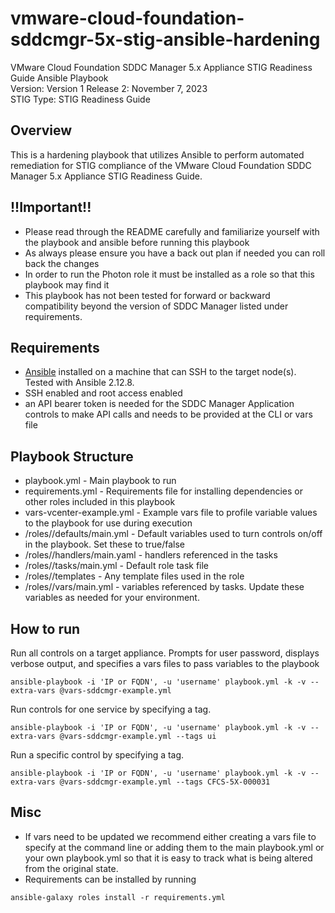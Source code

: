 # vmware-cloud-foundation-sddcmgr-5x-stig-ansible-hardening
VMware Cloud Foundation SDDC Manager 5.x Appliance STIG Readiness Guide Ansible Playbook  
Version: Version 1 Release 2: November 7, 2023    
STIG Type: STIG Readiness Guide  

## Overview
This is a hardening playbook that utilizes Ansible to perform automated remediation for STIG compliance of the VMware Cloud Foundation SDDC Manager 5.x Appliance STIG Readiness Guide.  

## !!Important!!
- Please read through the README carefully and familiarize yourself with the playbook and ansible before running this playbook
- As always please ensure you have a back out plan if needed you can roll back the changes
- In order to run the Photon role it must be installed as a role so that this playbook may find it
- This playbook has not been tested for forward or backward compatibility beyond the version of SDDC Manager listed under requirements.

## Requirements
- [Ansible](https://docs.ansible.com/ansible/latest/installation_guide/index.html) installed on a machine that can SSH to the target node(s).  Tested with Ansible 2.12.8.
- SSH enabled and root access enabled
- an API bearer token is needed for the SDDC Manager Application controls to make API calls and needs to be provided at the CLI or vars file

## Playbook Structure

- playbook.yml - Main playbook to run
- requirements.yml - Requirements file for installing dependencies or other roles included in this playbook
- vars-vcenter-example.yml - Example vars file to profile variable values to the playbook for use during execution
- /roles/<role name>/defaults/main.yml - Default variables used to turn controls on/off in the playbook.  Set these to true/false
- /roles/<role name>/handlers/main.yaml - handlers referenced in the tasks
- /roles/<role name>/tasks/main.yml - Default role task file
- /roles/<role name>/templates - Any template files used in the role
- /roles/<role name>/vars/main.yml - variables referenced by tasks.  Update these variables as needed for your environment.

## How to run

Run all controls on a target appliance. Prompts for user password, displays verbose output, and specifies a vars files to pass variables to the playbook  
```
ansible-playbook -i 'IP or FQDN', -u 'username' playbook.yml -k -v --extra-vars @vars-sddcmgr-example.yml
```
Run controls for one service by specifying a tag.  
```
ansible-playbook -i 'IP or FQDN', -u 'username' playbook.yml -k -v --extra-vars @vars-sddcmgr-example.yml --tags ui
```
Run a specific control by specifying a tag.  
```
ansible-playbook -i 'IP or FQDN', -u 'username' playbook.yml -k -v --extra-vars @vars-sddcmgr-example.yml --tags CFCS-5X-000031
```

## Misc
- If vars need to be updated we recommend either creating a vars file to specify at the command line or adding them to the main playbook.yml or your own playbook.yml so that it is easy to track what is being altered from the original state.  
- Requirements can be installed by running
```
ansible-galaxy roles install -r requirements.yml
```